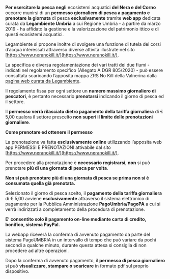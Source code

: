 **Per esercitare la pesca negli** ecosistemi acquatici **del Nera e del Corno** occorre munirsi di un **permesso giornaliero di pesca a pagamento e prenotare la giornata** di pesca **esclusivamente** tramite **web app** dedicata curata da **Legambiente Umbria** a cui Regione Umbria - a partire da marzo 2019 - ha affidato la gestione e la valorizzazione del patrimonio ittico e di questi ecosistemi acquatici.

Legambiente si propone inoltre di svolgere una funzione di tutela dei corsi d’acqua interessati attraverso diverse attività illustrate nel sito [https://www.neranokill.it/](https://www.neranokill.it/).

La specifica e diversa regolamentazione dei vari tratti dei due fiumi - indicati nel regolamento specifico (Allegato A DGR 805/2020) - può essere consultata scaricando l’apposita mappa ZRS No Kill della Valnerina dalla [pagina web curata da Legambiente](https://www.neranokill.it/zrs-no-kill-valnerina/).

Il regolamento fissa per ogni settore un **numero massimo giornaliero di pescatori**, è pertanto necessario **prenotarsi** indicando il giorno di pesca ed il settore.

Il **permesso verrà rilasciato dietro pagamento della tariffa giornaliera** di € 5,00 qualora il settore prescelto **non superi il limite delle prenotazioni giornaliere**.

**Come prenotare ed ottenere il permesso**

La prenotazione va fatta **esclusivamente online** utilizzando l’apposita web app PERMESSI E PRENOTAZIONI attivabile dal sito [https://www.neranokill.it/](https://www.neranokill.it/).

Per procedere alla prenotazione è **necessario registrarsi**, **non** si può prenotare **più di una giornata di pesca per volta**.

**Non si può prenotare più di una giornata di pesca se prima non si è consumata quella già prenotata.**

Selezionato il giorno di pesca scelto, il **pagamento della tariffa giornaliera** di € 5,00 avviene **esclusivamente** attraverso il sistema elettronico di pagamento per la Pubblica Amministrazione **PagoUmbria/PagoPA** a cui si verrà indirizzati a completamento della procedura di prenotazione.

**E’ consentito solo il pagamento on-line mediante carta di credito, bonifico, sistema PayPal.**

La webapp riceverà la conferma di avvenuto pagamento da parte del sistema PagoUMBRIA in un intervallo di tempo che può variare da pochi secondi a qualche minuto, durante questa attesa si consiglia di non procedere ad altre operazioni.

Dopo la conferma di avvenuto pagamento, il **permesso di pesca giornaliero** si può **visualizzare, stampare o scaricare** in formato pdf sul proprio dispositivo.
